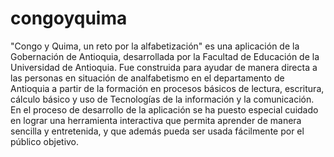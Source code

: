 # congoyquima
"Congo y Quima, un reto por la alfabetización" es una aplicación de la Gobernación de Antioquia, desarrollada por la Facultad de Educación de la Universidad de Antioquia. Fue construida para ayudar de manera directa a las personas en situación de analfabetismo en el departamento de Antioquia a partir de la formación en procesos básicos de lectura, escritura, cálculo básico y uso de Tecnologías de la información y la comunicación. En el proceso de desarrollo de la aplicación se ha puesto especial cuidado en lograr una herramienta interactiva que permita aprender de manera sencilla y entretenida, y que además pueda ser usada fácilmente por el público objetivo.